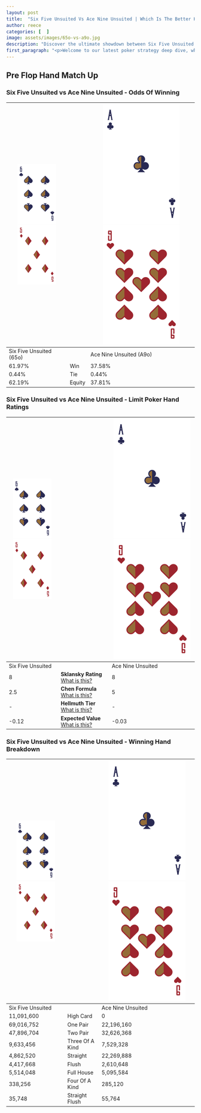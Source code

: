 ```yaml
---
layout: post
title:  "Six Five Unsuited Vs Ace Nine Unsuited | Which Is The Better Hand In Poker? A Complete Guide"
author: reece
categories: [  ]
image: assets/images/65o-vs-a9o.jpg
description: "Discover the ultimate showdown between Six Five Unsuited and Ace Nine Unsuited in poker! Uncover the odds, strategies, and scenarios where one hand triumphs over the other. Get ready to up your poker game with this thrilling analysis."
first_paragraph: "<p>Welcome to our latest poker strategy deep dive, where we're pitting two distinct hands against each other in a high-stakes showdown: Six Five Unsuited vs Ace Nine Unsuited.</p><p>In the dynamic world of poker, every decision counts, and knowing which hand holds the upper hand is key to your success at the table.</p><p>In this article, we'll dissect these two hands, explore the scenarios where one dominates the other, and equip you with the knowledge to make strategic choices that can tip the odds in your favor.</p><p>Get ready to unravel the intriguing dynamics of these poker hands and elevate your game to new heights.</p>"
---
```




[comment]: # (sp0)

## Pre Flop Hand Match Up

<div class="table hand-ratings" markdown="1"> 



### Six Five Unsuited vs Ace Nine Unsuited - Odds Of Winning


    
| ![image info](assets/images/hand1/6.png) ![image info](assets/images/hand1/5o.png) |  | ![image info](assets/images/hand2/A.png) ![image info](assets/images/hand2/9o.png) |
| -------- | -------- | -------- |
| Six Five Unsuited (65o) |  | Ace Nine Unsuited (A9o) |
| 61.97% | Win | 37.58% |
| 0.44% | Tie | 0.44% |
| 62.19% | Equity | 37.81% |




[comment]: # (sp1)



### Six Five Unsuited vs Ace Nine Unsuited - Limit Poker Hand Ratings


    
| ![image info](assets/images/hand1/6.png) ![image info](assets/images/hand1/5o.png) |  | ![image info](assets/images/hand2/A.png) ![image info](assets/images/hand2/9o.png) |
| -------- | -------- | -------- |
| Six Five Unsuited |  | Ace Nine Unsuited |
| 8 | **Sklansky Rating** [What is this?](/sklansky-rating-explained) | 8 |
| 2.5 | **Chen Formula** [What is this?](/chen-formula-explained) | 5 |
| - | **Hellmuth Tier** [What is this?](/Hellmuth-tier-explained) | - |
| -0.12 | **Expected Value** [What is this?](/expected-value-explained) | -0.03 |




[comment]: # (sp2)



### Six Five Unsuited vs Ace Nine Unsuited - Winning Hand Breakdown


    
| ![image info](assets/images/hand1/6.png) ![image info](assets/images/hand1/5o.png) |  | ![image info](assets/images/hand2/A.png) ![image info](assets/images/hand2/9o.png) |
| -------- | -------- | -------- |
| Six Five Unsuited |  | Ace Nine Unsuited |
| 11,091,600 | High Card | 0 |
| 69,016,752 | One Pair | 22,196,160 |
| 47,896,704 | Two Pair | 32,626,368 |
| 9,633,456 | Three Of A Kind | 7,529,328 |
| 4,862,520 | Straight | 22,269,888 |
| 4,417,668 | Flush | 2,610,648 |
| 5,514,048 | Full House | 5,095,584 |
| 338,256 | Four Of A Kind | 285,120 |
| 35,748 | Straight Flush | 55,764 |




[comment]: # (sp3)



</div>

[comment]: # (sp4)



[comment]: # (sp5)

